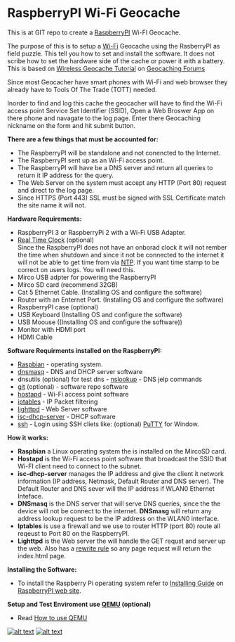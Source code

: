 # RaspberryPI Wi-Fi Geocache 

This is at GIT repo to create a [RaspberryPI](https://www.raspberrypi.org/) Wi-FI Geocache.

The purpose of this is to setup a [Wi-Fi](https://en.wikipedia.org/wiki/Wi-Fi) Geocache using the RasberryPI as field puzzle. This tell you how to set and install the software. It does not scribe how to set the hardware side of the cache or power it with a battery. This is based on [Wireless Geocache Tutorial](http://forums.groundspeak.com/GC/index.php?showtopic=329890) on [Geocaching Forums](http://forums.groundspeak.com)

Since most Geocacher have smart phones with Wi-Fi and web browser they already have to Tools Of The Trade (TOTT) needed.

Inorder to find and log this cache the geocacher will have to find the Wi-Fi access point Service Set Identifier (SSID), Open a Web Broswer App on there phone and navagate to the log page. Enter there Geocaching nickname on the form and hit submit button.

**There are a few things that must be accounted for:**
 * The RaspberryPI will be standalone and not conencted to the Internet.
 * The RaspberryPI sent up as an Wi-Fi access point.
 * The RaspberryPI will have be a DNS server and return all queries to return it IP address for the query.
 * The Web Server on the system must accept any HTTP (Port 80) request and direct to the log page.
 * Since HTTPS (Port 443) SSL must be signed with SSL Certificate match the site name it will not.

**Hardware Requirements:**
* RaspberryPI 3 or RaspberryPi 2 with a Wi-Fi USB Adapter. 
* [Real Time Clock](http://www.piface.org.uk/products/piface_clock/) (optional)  
  Since the RaspberryPI does not have an onborad clock it will not rember the time when shutdown and since it not be connected to the internet it will not be able to get time from via [NTP](http://www.ntp.org/). If you want time stamp to be correct on users logs. You will need this.
* Mirco USB adpter for powering the RaspberryPI
* Mirco SD card (recommend 32GB)
* Cat 5 Ethernet Cable. (Installing OS and configure the software)
* Router with an Enternet Port. (Installing OS and configure the software)
* RaspberryPI case (optional)
* USB Keyboard (Installing OS and configure the software)
* USB Moouse ((Installing OS and configure the software))
* Monitor with HDMI port
* HDMI Cable

**Software Requirments installed on the RaspberryPI:**
* [Raspbian](https://www.raspberrypi.org/downloads/) - operating system. 
* [dnsmasq](http://www.thekelleys.org.uk/dnsmasq/doc.html) - DNS and DHCP server software
* dnsutils (optional) for test dns - [nslookup](http://linux.die.net/man/1/nslookup) - DNS jelp commands
* [git](https://git-scm.com/) (optional) - software repo software
* [hostapd](https://w1.fi/hostapd/) - Wi-Fi access point software
* [iptables](https://en.wikipedia.org/wiki/Iptables) - IP Packet filtering
* [lighttpd](https://www.lighttpd.net/) - Web Server software
* [isc-dhcp-server](https://www.isc.org/downloads/dhcp/) - DHCP software
* [ssh](https://en.wikipedia.org/wiki/Secure_Shell) - Login using SSH cliets like: (optional)   [PuTTY](http://www.chiark.greenend.org.uk/~sgtatham/putty/) for Window.

**How it works:**

* **Raspbian** a Linux operating system the is installed on the MircoSD card.
* **Hostapd** is the Wi-Fi access point software that broadcast the SSID that Wi-FI client need to connect to the subnet.
* **isc-dhcp-server** manages the IP address and give the client it network information (IP address, Netmask, Default Router and DNS server). The Default Router and DNS sever will the IP address if WLAN0 Ethernet Inteface.
* **DNSmasq** is the DNS server that will serve DNS queries, since the the device will not be connect to the internet. **DNSmasg** will return any address lookup request to be the IP address on the WLAN0 interface.
* **Iptables** is use a firewall and we use to router HTTP (port 80) route all reqeust to Port 80 on the RaspberryPI.
* **Lighttpd** is the Web server the will handle the GET requst and server up the web. Also has a [rewrite rule](https://redmine.lighttpd.net/projects/1/wiki/docs_modrewrite) so any page request will return the index.html page.

**Installing the Software:**
* To install the Raspberry Pi operating system refer to [Installing Guide](https://www.raspberrypi.org/documentation/installation/installing-images/) on [RaspberryPI web site](https://www.raspberrypi.org/).

**Setup and Test Enviroment use [QEMU](http://wiki.qemu.org/) (optional)**
* Read [How to use QEMU](qemu_howto.md)
  
  
  
  
  
  
  
[![alt text](https://www.raspberrypi.org/wp-content/uploads/2012/03/raspberry-pi-logo-212x250.png "RaspberryPI")](http://www.raspberrypi.org/)
[![alt text](https://www.geocaching.com/play/Content/images/touch/touch-icon-192x192.png "Geocache")](http://www.geocaching.com)

